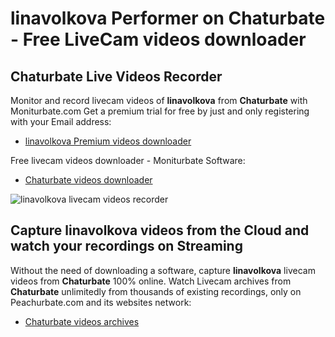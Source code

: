 # linavolkova Performer on Chaturbate - Free LiveCam videos downloader

## Chaturbate Live Videos Recorder

Monitor and record livecam videos of **linavolkova** from **Chaturbate** with Moniturbate.com
Get a premium trial for free by just and only registering with your Email address:
* [linavolkova Premium videos downloader](https://moniturbate.com/request-demo-licence-key.html)

Free livecam videos downloader - Moniturbate Software:
* [Chaturbate videos downloader](https://moniturbate.com/moniturbate-download-software.html)

![linavolkova livecam videos recorder](https://peachurnet.com/templates/moniturbate-software.png)


## Capture linavolkova videos from the Cloud and watch your recordings on Streaming

Without the need of downloading a software, capture **linavolkova** livecam videos from **Chaturbate** 100% online.
Watch Livecam archives from **Chaturbate** unlimitedly from thousands of existing recordings, only on Peachurbate.com and its websites network:
* [Chaturbate videos archives](https://peachurnet.com/)